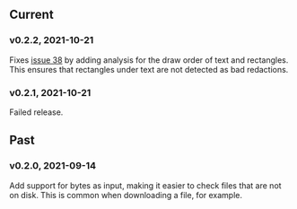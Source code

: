 ## Current


### v0.2.2, 2021-10-21

Fixes [issue 38](https://github.com/freelawproject/x-ray/issues/38) by adding
analysis for the draw order of text and rectangles. This ensures that
rectangles under text are not detected as bad redactions.

### v0.2.1, 2021-10-21

Failed release.



## Past

### v0.2.0, 2021-09-14

Add support for bytes as input, making it easier to check files that are not
on disk. This is common when downloading a file, for example.
